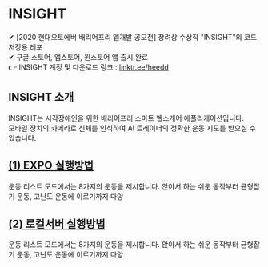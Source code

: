 
# INSIGHT
✔ [2020 현대오토에버 배리어프리 앱개발 공모전] 장려상 수상작 "INSIGHT"의 코드 저장용 레포  
✔ 구글 스토어, 앱스토어, 원스토어 앱 출시 완료  
👉 INSIGHT 계정 및 다운로드 링크 : [linktr.ee/heedd](https://linktr.ee/heedd)

## INSIGHT 소개
INSIGHT는 시각장애인을 위한 배리어프리 스마트 헬스케어 애플리케이션입니다.  
모바일 장치의 카메라로 신체를 인식하여 AI 트레이너의 정확한 운동 지도를 받으실 수 있습니다.  

## [(1) EXPO 실행방법](https://github.com/heedd/INSIGHT)
운동 리스트 모드에서는 8가지의 운동을 제시합니다. 앉아서 하는 쉬운 동작부터 균형잡기 운동, 고난도 운동에 이르기까지 다양

## [(2) 로컬서버 실행방법](https://github.com/heedd/INSIGHT/tree/server)
운동 리스트 모드에서는 8가지의 운동을 제시합니다. 앉아서 하는 쉬운 동작부터 균형잡기 운동, 고난도 운동에 이르기까지 다양

